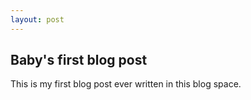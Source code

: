 ```yaml
---
layout: post
---
```

## Baby's first blog post

This is my first blog post ever written in this blog space.
